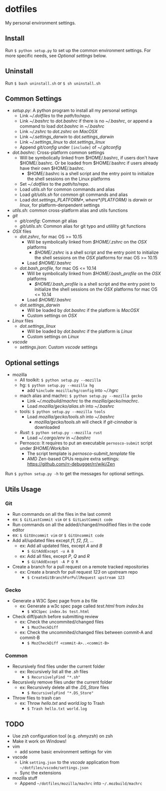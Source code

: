 # dotfiles

My personal environment settings.

## Install

Run `$ python setup.py` to set up the common environment settings. For more specific needs, see _Optional settings_ below.

## Uninstall

Run `$ bash uninstall.sh` or `$ sh uninstall.sh`

## Common Settings

- *setup.py*: A python program to install all my personal settings
  - Link *~/.dotfiles* to the *path/to/repo*.
  - Link *~/.bashrc* to *dot.bashrc* if there is no *~/.bashrc*,
    or append a command to load *dot.bashrc* in *~/.bashrc*
  - Link *~/.zshrc* to *dot.zshrc* on *MacOSX*
  - Link *~/.settings_darwin* to *dot.settings_darwin*
  - Link *~/.settings_linux* to *dot.settings_linux*
  - Append *git/config* under `[include]` of *~/.gitconfig*
- *dot.bashrc*: Cross-platform common settings
  - Will be symbolically linked from $HOME/.bashrc, if users don't have $HOME/.bashrc.
    Or be loaded from $HOME/.bashrc if users already have their own $HOME/.bashrc.
    - $HOME/.bashrc is a shell script and the entry point to initialize the shell sessions on the Linux platforms
  - Set *~/.dotfiles* to the *path/to/repo*.
  - Load *utils.sh* for common commands and alias
  - Load *git/utils.sh* for common git commands and alias
  - Load *dot.settings_${PLATFORM}*, where *${PLATFORM}* is *darwin* or *linux*, for platform-denpendent settings
- *utils.sh*: common cross-platform alias and utils functions
- *git*
  - *git/config*: Common *git* alias
  - *git/utils.sh*: Common alias for git typo and utilility git functions
- *OSX* files
  - *dot.zshrc*, for mac OS >= 10.15
    - Will be symbolically linked from *$HOME/.zshrc* on the *OSX* platforms
      - *$HOME/.zshrc* is a shell script and the entry point to initialize the shell sessions on the *OSX* platforms for mac OS >= 10.15
    - Load *$HOME/.bashrc*
  - *dot.bash_profile*, for mac OS <= 10.14
    - Will be symbolically linked from *$HOME/.bash_profile* on the *OSX* platforms
      - *$HOME/.bash_profile* is a shell script and the entry point to initialize the shell sessions on the *OSX* platforms for mac OS <= 10.14
    - Load *$HOME/.bashrc*
  - *dot.settings_darwin*
    - Will be loaded by *dot.bashrc* if the platform is *MacOSX*
    - Custom settings on *OSX*
- *Linux* files
  - *dot.settings_linux*
    - Will be loaded by *dot.bashrc* if the platform is *Linux*
    - Custom settings on *Linux*
- *vscode*
  - *settings.json*: Custom *vscode* settings

## Optional settings

- mozilla
  - All toolkit: `$ python setup.py --mozilla`
  - hg: `$ python setup.py --mozilla hg`
    - add `%include mozilla/hg/config` into *~/.hgrc*
  - mach alias and machrc: ```$ python setup.py --mozilla gecko```
    - Link *~/.mozbuild/machrc* to the *mozilla/gecko/machrc*.
    - Load *mozilla/gecko/alias.sh* into *~/.bashrc*
  - tools: `$ python setup.py --mozilla tools`
    - Load *mozilla/gecko/tools.sh* into *~/.bashrc*
      - *mozilla/gecko/tools.sh* will check if *git-cinnabar* is downloaded
  - *Rust*: `$ python setup.py --mozilla rust`
    - Load *~/.cargo/env* in *~/.bashrc*
  - Pernosco: It requires to put an executable `pernosco-submit` script under *$HOME/Work/bin*
    - The script template is *pernosco-submit_template* file
    - AMD Zen-based CPUs require extra settings: https://github.com/rr-debugger/rr/wiki/Zen

Run `$ python setup.py -h` to get the messages for optional settings.

## Utils Usage

### Git

-  Run commands on all the files in the last commit
  - ex: `$ GitLastCommit vim` or `$ GitLastCommit code`
-  Run commands on all the added/changed/modified files in the code editor
  - ex: `$ GitUncommit vim` or `$ GitUncommit code`
- Add all/updated files except _f1, f2, f3, ..._
  - ex: Add all updated files, except _A_ and _B_
    - `$ GitAddExcept -u A B`
  - ex: Add all files, except _P_, _Q_ and _R_
    - `$ GitAddExcept -A P Q R`
- Create a branch for a pull request on a remote tracked repositories
  - ex: Create a branch for pull request _123_ on upstream repo
    - `$ CreateGitBranchForPullRequest upstream 123`

### Gecko

- Generate a W3C Spec page from a _bs_ file
  - ex: Generate a w3c spec page called _test.html_ from _index.bs_
    - `$ W3CSpec index.bs test.html`
- Check diff/patch before submitting review
  - ex: Check the uncommited/changed files
    - `$ MozCheckDiff`
  - ex: Check the uncommited/changed files between commit-A and commit-B
    - `$ MozCheckDiff <commit-A>..<commit-B>`

### Common

- Recursively find files under the current folder
  - ex: Recursively list all the _.sh_ files
    - `$ RecursivelyFind "*.sh"`
- Recursively remove files under the current folder
  - ex: Recursively delete all the *.DS_Store* files
    - `$ RecursivelyFind "*.DS_Store"`
- Throw files to trash can
  - ex: Throw _hello.txt_ and _world.log_ to Trash
    - `$ Trash hello.txt world.log`

## TODO

- Use *zsh* configuration tool (e.g. *ohmyzsh*) on zsh
- Make it work on Windows!
- vim
  - add some basic environment settings for vim
- vscode
  - Link `setting.json` to the *vscode* application from `~/dotfiles/vscode/settings.json`
  - Sync the extensions
- mozilla stuff
  - Append `~/dotfiles/mozilla/machrc` into `~/.mozbuild/machrc`
